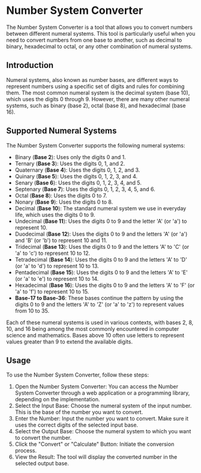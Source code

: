 # Number System Converter
The Number System Converter is a tool that allows you to convert numbers 
between different numeral systems. This tool is particularly useful when you need 
to convert numbers from one base to another, such as decimal to binary, hexadecimal 
to octal, or any other combination of numeral systems. 

## Introduction
Numeral systems, also known as number bases, are different ways to represent numbers 
using a specific set of digits and rules for combining them. The most common numeral 
system is the decimal system (base 10), which uses the digits 0 through 9. However, 
there are many other numeral systems, such as binary (base 2), octal (base 8), and 
hexadecimal (base 16).

## Supported Numeral Systems
The Number System Converter supports the following numeral systems:
- Binary (**Base 2**): Uses only the digits 0 and 1.
- Ternary (**Base 3**): Uses the digits 0, 1, and 2.
- Quaternary (**Base 4**): Uses the digits 0, 1, 2, and 3.
- Quinary (**Base 5**): Uses the digits 0, 1, 2, 3, and 4.
- Senary (**Base 6**): Uses the digits 0, 1, 2, 3, 4, and 5.
- Septenary (**Base 7**): Uses the digits 0, 1, 2, 3, 4, 5, and 6.
- Octal (**Base 8**): Uses the digits 0 to 7.
- Nonary (**Base 9**): Uses the digits 0 to 8.
- Decimal (**Base 10**): The standard numeral system we use in everyday life, which uses the digits 0 to 9.
- Undecimal (**Base 11**): Uses the digits 0 to 9 and the letter 'A' (or 'a') to represent 10.
- Duodecimal (**Base 12**): Uses the digits 0 to 9 and the letters 'A' (or 'a') and 'B' (or 'b') to represent 10 and 11.
- Tridecimal (**Base 13**): Uses the digits 0 to 9 and the letters 'A' to 'C' (or 'a' to 'c') to represent 10 to 12.
- Tetradecimal (**Base 14**): Uses the digits 0 to 9 and the letters 'A' to 'D' (or 'a' to 'd') to represent 10 to 13.
- Pentadecimal (**Base 15**): Uses the digits 0 to 9 and the letters 'A' to 'E' (or 'a' to 'e') to represent 10 to 14.
- Hexadecimal (**Base 16**): Uses the digits 0 to 9 and the letters 'A' to 'F' (or 'a' to 'f') to represent 10 to 15.
- **Base-17 to Base-36**: These bases continue the pattern by using the digits 0 to 9 and the letters 'A' to 'Z' (or 'a' to 'z') to represent values from 10 to 35.

Each of these numeral systems is used in various contexts, with bases 2, 8, 10, and 16 being among the most commonly encountered in computer science and mathematics. Bases above 10 often use letters to represent values greater than 9 to extend the available digits.

## Usage
To use the Number System Converter, follow these steps:

1. Open the Number System Converter: You can access the Number System Converter through a 
web application or a programming library, depending on the implementation.
2. Select the Input Base: Choose the numeral system of the input number. This is the base 
of the number you want to convert.
3. Enter the Number: Input the number you want to convert. Make sure it uses the correct 
digits of the selected input base.
4. Select the Output Base: Choose the numeral system to which you want to convert the number.
5. Click the "Convert" or "Calculate" Button: Initiate the conversion process.
6. View the Result: The tool will display the converted number in the selected output base.
